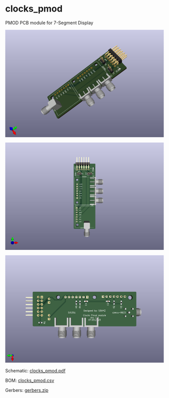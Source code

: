 # clocks_pmod
PMOD PCB module for 7-Segment Display 


![alt text](clocks_pmod_3d.png)

![alt text](clocks_pmod_top.png)

![alt text](clocks_pmod_bot.png)

Schematic:
[clocks_pmod.pdf](clocks_pmod.pdf)

BOM:
[clocks_pmod.csv](clocks_pmod.csv)

Gerbers:
[gerbers.zip](https://github.com/s59mz/clocks_pmod/raw/main/gerbers.zip)
